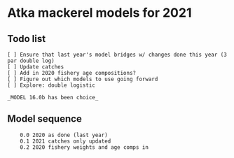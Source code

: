 # Atka mackerel models for 2021
## Todo list
    [ ] Ensure that last year's model bridges w/ changes done this year (3 par double log)
    [ ] Update catches     
    [ ] Add in 2020 fishery age compositions?      
    [ ] Figure out which models to use going forward     
    [ ] Explore: double logistic

    _MODEL 16.0b has been choice_


## Model sequence
		0.0 2020 as done (last year)
		0.1 2021 catches only updated
		0.2 2020 fishery weights and age comps in



